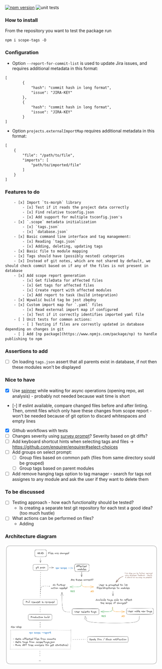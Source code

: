 [![npm version](https://badge.fury.io/js/scope-tags.svg)](https://badge.fury.io/js/scope-tags)
![unit tests](https://github.com/matiduda/scope-tags/actions/workflows/run-unit-tests.yml/badge.svg)

### How to install

From the repository you want to test the package run

```
npm i scope-tags -D
```

### Configuration

- Option `--report-for-commit-list` is used to update Jira issues, and requires additional metadata in this format:

```
[
        {
            "hash": "commit hash in long format",
            "issue": "JIRA-KEY"
        },
        {
            "hash": "commit hash in long format",
            "issue": "JIRA-KEY"
        }
]
```

- Option `projects.externalImportMap` requires additional metadata in this format:

```
[
    {
        "file": "/path/to/file",
        "imports": [
            "path/to/imported/file"
        ]
    }
]
```

### Features to do

        - [x] Import `ts-morph` library
            - [x] Test if it reads the project data correctly
            - [x] Find relative tsconfig.json
            - [x] Add support for multiple tsconfig.json's
        - [x] `.scope` metadata initialization
            - [x] `tags.json`
            - [x] `database.json`
        - [x] Basic command line interface and tag management:
            - [x] Reading `tags.json`
            - [x] Adding, deleting, updating tags
        - [x] Basic file to module mapping
        - [x] Tags should have (possibly nested) categories
        - [x] Instead of git notes, which are not shared by default, we should check commit based on if any of the files is not present in database
        - [x] Add scope report generation
            - [x] Get fileData for affected files
            - [x] Get tags for affected files
            - [x] Create report with affected modules
            - [x] Add report to task (build integration)
        - [x] Wywalić build tag bo jest zbędny
        - [x] Custom import map for `.yaml` files
            - [x] Read external import map if configured
            - [x] Test if it correctly identifies imported yaml file
        - [ ] Unit tests for common actions:
            - [ ] Testing if files are correstly updated in database depending on changes in git
        - [ ] Add [np package](https://www.npmjs.com/package/np) to handle publishing to npm

### Assertions to add

- [ ] On loading `tags.json` assert that all parents exist in database, if not then these modules won't be displayed

### Nice to have

- [x] Use [spinner](https://www.npmjs.com/package/ora) while waiting for async operations (opening repo, ast analysis) - probably not needed because wait time is short
- [-] If eslint available, compare changed files before and after linting. Then, ommit files which only have these changes from scope report - won't be needed because of git option to discard whitespaces and empty lines
- [x] Github workflows with tests
- [ ] Changes severity using [survey prompt](https://github.com/enquirer/enquirer#scale-prompt)? Severity based on git diffs?
- [ ] Add keyboard shortcut hints when selecting tags and files -> https://github.com/enquirer/enquirer#select-choices
- [ ] Add groups on select prompt:
    - [ ] Group files based on common path (files from same directory sould be grouped)
    - [ ] Group tags based on parent modules
- [ ] Add remove hanging tags option to tag manager - search for tags not assignes to any module and ask the user if they want to delete them

### To be discussed

- [ ] Testing approach - how each functionality should be tested?
    - Is creating a separate test git repository for each test a good idea? (too much hustle)
- [ ] What actions can be performed on files?
    - Adding 

### Architecture diagram

![Alt text](img/architecture.png)